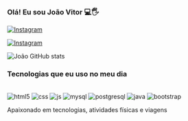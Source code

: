
### Olá! Eu sou João Vitor 💻🖐️

[![Instagram](https://img.shields.io/badge/Instagram-E4405F?style=for-the-badge&logo=instagram&logoColor=white)](https://www.instagram.com/_joao_monteiro?igsh=MXV1MHJrbjZnODA1dg%3D%3D&utm_source=qr)

[![Instagram](https://img.shields.io/badge/LinkedIn-0077B5?style=for-the-badge&logo=linkedin&logoColor=white)](https://www.linkedin.com/in/jo%C3%A3o-monteiro-8411aa309/)


![João GitHub stats](https://github-readme-stats.vercel.app/api?username=JoaoVSMonteiro&show_icons=true&theme=highcontrast)

### Tecnologias que eu uso no meu dia


<div style="display: inline_block"><br/>
    <img aling= "center" alt="html5" src="https://img.shields.io/badge/HTML5-E34F26?style=for-the-badge&logo=html5&logoColor=white" >
    <img aling= "center" alt="css" src="https://img.shields.io/badge/CSS3-1572B6?style=for-the-badge&logo=css3&logoColor=white" >
    <img aling= "center" alt="js" src="https://img.shields.io/badge/JavaScript-F7DF1E?style=for-the-badge&logo=javascript&logoColor=black" >
    <img aling= "center" alt="mysql" src="https://img.shields.io/badge/MySQL-00000F?style=for-the-badge&logo=mysql&logoColor=whitek" >
    <img aling= "center" alt="postgresql" src="https://img.shields.io/badge/PostgreSQL-316192?style=for-the-badge&logo=postgresql&logoColor=white" >
    <img aling= "center" alt="java" src="https://img.shields.io/badge/Java-ED8B00?style=for-the-badge&logo=openjdk&logoColor=white" >
    <img aling= "center" alt="bootstrap" src="https://img.shields.io/badge/Bootstrap-563D7C?style=for-the-badge&logo=bootstrap&logoColor=white" > 
</div>



Apaixonado em tecnologias, atividades físicas e viagens
